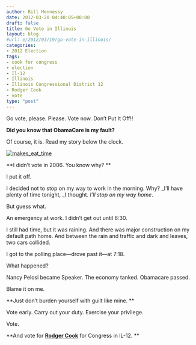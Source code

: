 ```yaml
---
author: Bill Hennessy
date: 2012-03-20 04:40:05+00:00
draft: false
title: Go Vote in Illinois
layout: blog
#url: e/2012/03/19/go-vote-in-illinois/
categories:
- 2012 Election
tags:
- cook for congress
- election
- Il-12
- Illinois
- Illinois Congressional District 12
- Rodger Cook
- vote
type: "post"
---
```


Go vote, please. Please. Vote now. Don’t Put It Off!!

 

**Did you know that ObamaCare is my fault?**

 

Of course, it is. Read my story below the clock.

 

[![makes_eat_time](https://ludicrite.files.wordpress.com/2012/03/makes_eat_time_thumb.jpg)
](https://ludicrite.files.wordpress.com/2012/03/makes_eat_time.jpg)

 

**I didn’t vote in 2006. You know why? **

 

I put it off. 

 

I decided not to stop on my way to work in the morning. Why? _I’ll have plenty of time tonight, _I thought. _I’ll stop on my way home_.

 

But guess what.

 

An emergency at work. I didn’t get out until 6:30.

 

I still had time, but it was raining. And there was major construction on my default path home. And between the rain and traffic and dark and leaves, two cars collided. 

 

I got to the polling place—drove past it—at 7:18.

 

What happened?

 

Nancy Pelosi became Speaker. The economy tanked. Obamacare passed. 

 

Blame it on me. 

 

**Just don’t burden yourself with guilt like mine. **

 

Vote early. Carry out your duty. Exercise your privilege.

 

Vote.

 

**And vote for **[**Rodger Cook**](https://cookforcongress.org/)** for Congress in IL-12. **

